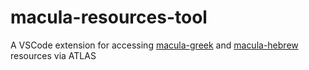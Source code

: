 # macula-resources-tool
A VSCode extension for accessing [macula-greek](https://github.com/clear-bible/macula-greek) and [macula-hebrew](https://github.com/Clear-Bible/macula-hebrew/) resources via ATLAS
